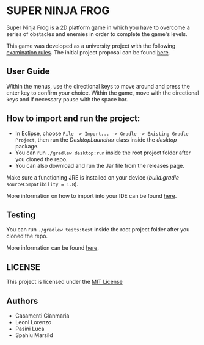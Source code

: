 # SUPER NINJA FROG
Super Ninja Frog is a 2D platform game in which you have to overcome a series of obstacles and enemies in order to complete the game's levels.

This game was developed as a university project with the following [examination rules](https://apice.unibo.it/xwiki/bin/view/Courses/OOP2021-esame). The initial project proposal can be found [here](https://virtuale.unibo.it/mod/forum/discuss.php?d=71234#p112195).

## User Guide
Within the menus, use the directional keys to move around and press the enter key to confirm your choice.
Within the game, move with the directional keys and if necessary pause with the space bar.

## How to import and run the project: 
* In Eclipse, choose `File -> Import... -> Gradle -> Existing Gradle Project`, then run the _DesktopLauncher_ class inside the _desktop_ package.
* You can run `./gradlew desktop:run` inside the root project folder after you cloned the repo.
* You can also download and run the Jar file from the releases page.

Make sure a functioning JRE is installed on your device (_build.gradle_ `sourceCompatibility = 1.8`).

More information on how to import into your IDE can be found [here](https://libgdx.com/dev/import-and-running/).

## Testing
You can run `./gradlew tests:test` inside the root project folder after you cloned the repo.

More information can be found [here](https://github.com/TomGrill/gdx-testing#run-the-tests).

## LICENSE
This project is licensed under the [MIT License](https://github.com/marsild/OOP20-NinjaFrog/blob/main/LICENSE)

## Authors
* Casamenti Gianmaria
* Leoni Lorenzo
* Pasini Luca
* Spahiu Marsild
